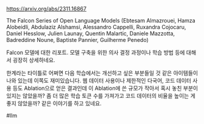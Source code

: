 https://arxiv.org/abs/2311.16867

The Falcon Series of Open Language Models (Ebtesam Almazrouei, Hamza Alobeidli, Abdulaziz Alshamsi, Alessandro Cappelli, Ruxandra Cojocaru, Daniel Hesslow, Julien Launay, Quentin Malartic, Daniele Mazzotta, Badreddine Noune, Baptiste Pannier, Guilherme Penedo)

Falcon 모델에 대한 리포트. 모델 구축을 위한 의사 결정 과정이나 학습 방법 등에 대해서 굉장히 상세하네요.

한계라는 타이틀로 어쩌면 다음 학습에서는 개선하고 싶은 부분들일 것 같은 아이템들이 나와 있는데 이쪽도 재미있습니다. 웹 데이터 사용이나 제한적인 다국어, 코드 데이터 사용 등도 Ablation으로 얻은 결과인데 이 Ablation에 쓴 규모가 작아서 혹시 놓친 부분이 있지는 않았을까? 좀 더 많은 학습 토큰 수를 가져가고 코드 데이터의 비율을 높이는 게 좋지 않았을까? 같은 이야기를 하고 있네요.

#llm 